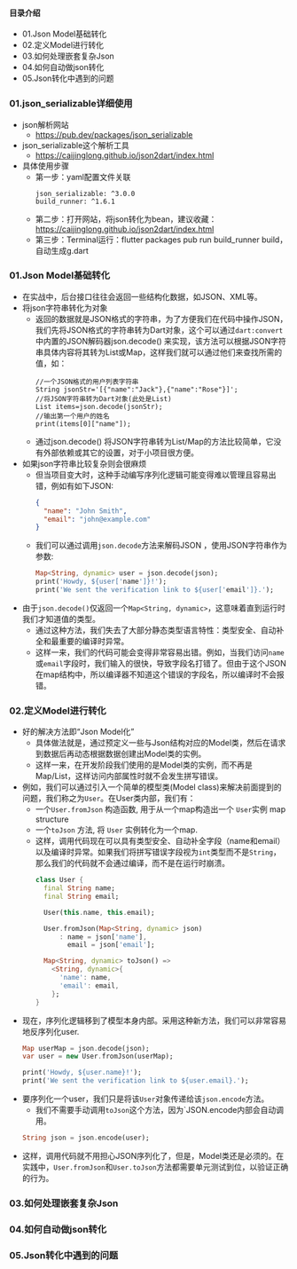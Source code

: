 #### 目录介绍
- 01.Json Model基础转化
- 02.定义Model进行转化
- 03.如何处理嵌套复杂Json
- 04.如何自动做json转化
- 05.Json转化中遇到的问题



### 01.json_serializable详细使用
- json解析网站
    - https://pub.dev/packages/json_serializable
- json_serializable这个解析工具
    - https://caijinglong.github.io/json2dart/index.html
- 具体使用步骤
    - 第一步：yaml配置文件关联
        ```
        json_serializable: ^3.0.0
        build_runner: ^1.6.1
        ```
    - 第二步：打开网站，将json转化为bean，建议收藏：https://caijinglong.github.io/json2dart/index.html
    - 第三步：Terminal运行：flutter packages pub run build_runner build，自动生成g.dart



### 01.Json Model基础转化
- 在实战中，后台接口往往会返回一些结构化数据，如JSON、XML等。
- 将json字符串转化为对象
    - 返回的数据就是JSON格式的字符串，为了方便我们在代码中操作JSON，我们先将JSON格式的字符串转为Dart对象，这个可以通过`dart:convert`中内置的JSON解码器json.decode() 来实现，该方法可以根据JSON字符串具体内容将其转为List或Map，这样我们就可以通过他们来查找所需的值，如：
        ```
        //一个JSON格式的用户列表字符串
        String jsonStr='[{"name":"Jack"},{"name":"Rose"}]';
        //将JSON字符串转为Dart对象(此处是List)
        List items=json.decode(jsonStr);
        //输出第一个用户的姓名
        print(items[0]["name"]);
        ```
    - 通过json.decode() 将JSON字符串转为List/Map的方法比较简单，它没有外部依赖或其它的设置，对于小项目很方便。
- 如果json字符串比较复杂则会很麻烦
    - 但当项目变大时，这种手动编写序列化逻辑可能变得难以管理且容易出错，例如有如下JSON:
        ```json
        {
          "name": "John Smith",
          "email": "john@example.com"
        }
        ```
    - 我们可以通过调用`json.decode`方法来解码JSON ，使用JSON字符串作为参数:
        ```dart
        Map<String, dynamic> user = json.decode(json);
        print('Howdy, ${user['name']}!');
        print('We sent the verification link to ${user['email']}.');
        ```
- 由于`json.decode()`仅返回一个`Map<String, dynamic>`，这意味着直到运行时我们才知道值的类型。
    - 通过这种方法，我们失去了大部分静态类型语言特性：类型安全、自动补全和最重要的编译时异常。
    - 这样一来，我们的代码可能会变得非常容易出错。例如，当我们访问`name`或`email`字段时，我们输入的很快，导致字段名打错了。但由于这个JSON在map结构中，所以编译器不知道这个错误的字段名，所以编译时不会报错。


### 02.定义Model进行转化
- 好的解决方法即“Json Model化”
    - 具体做法就是，通过预定义一些与Json结构对应的Model类，然后在请求到数据后再动态根据数据创建出Model类的实例。
    - 这样一来，在开发阶段我们使用的是Model类的实例，而不再是Map/List，这样访问内部属性时就不会发生拼写错误。
- 例如，我们可以通过引入一个简单的模型类(Model class)来解决前面提到的问题，我们称之为`User`。在User类内部，我们有：
    - 一个`User.fromJson` 构造函数, 用于从一个map构造出一个 `User`实例 map structure
    - 一个`toJson` 方法, 将 `User` 实例转化为一个map.
    - 这样，调用代码现在可以具有类型安全、自动补全字段（name和email）以及编译时异常。如果我们将拼写错误字段视为`int`类型而不是`String`， 那么我们的代码就不会通过编译，而不是在运行时崩溃。
        ```dart
        class User {
          final String name;
          final String email;
        
          User(this.name, this.email);
        
          User.fromJson(Map<String, dynamic> json)
              : name = json['name'],
                email = json['email'];
        
          Map<String, dynamic> toJson() =>
            <String, dynamic>{
              'name': name,
              'email': email,
            };
        }
        ```
- 现在，序列化逻辑移到了模型本身内部。采用这种新方法，我们可以非常容易地反序列化user.
    ```dart
    Map userMap = json.decode(json);
    var user = new User.fromJson(userMap);
    
    print('Howdy, ${user.name}!');
    print('We sent the verification link to ${user.email}.');
    ```
- 要序列化一个user，我们只是将该`User`对象传递给该`json.encode`方法。
    - 我们不需要手动调用`toJson`这个方法，因为`JSON.encode内部会自动调用。
    ```dart
    String json = json.encode(user);
    ```
- 这样，调用代码就不用担心JSON序列化了，但是，Model类还是必须的。在实践中，`User.fromJson`和`User.toJson`方法都需要单元测试到位，以验证正确的行为。



### 03.如何处理嵌套复杂Json


### 04.如何自动做json转化


### 05.Json转化中遇到的问题














